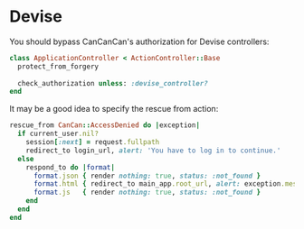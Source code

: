 # Devise

You should bypass CanCanCan's authorization for Devise controllers:

```ruby
class ApplicationController < ActionController::Base
  protect_from_forgery
  
  check_authorization unless: :devise_controller?
end
```

It may be a good idea to specify the rescue from action:

```ruby
rescue_from CanCan::AccessDenied do |exception|
  if current_user.nil?
    session[:next] = request.fullpath
    redirect_to login_url, alert: 'You have to log in to continue.'
  else
    respond_to do |format|
      format.json { render nothing: true, status: :not_found }
      format.html { redirect_to main_app.root_url, alert: exception.message }
      format.js   { render nothing: true, status: :not_found }
    end
  end
end
```
